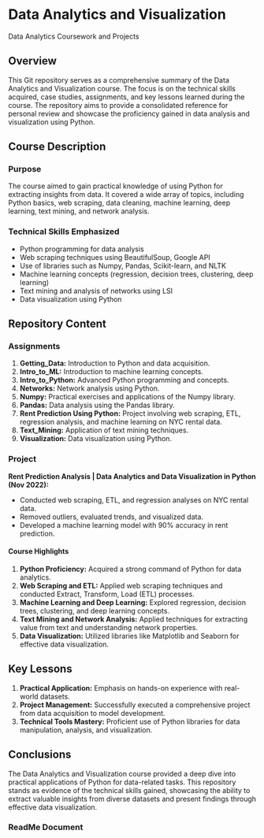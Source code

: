 # Data Analytics and Visualization
Data Analytics Coursework and Projects

## Overview
This Git repository serves as a comprehensive summary of the Data Analytics and Visualization course. The focus is on the technical skills acquired, case studies, assignments, and key lessons learned during the course. The repository aims to provide a consolidated reference for personal review and showcase the proficiency gained in data analysis and visualization using Python.

## Course Description

### Purpose
The course aimed to gain practical knowledge of using Python for extracting insights from data. It covered a wide array of topics, including Python basics, web scraping, data cleaning, machine learning, deep learning, text mining, and network analysis.

### Technical Skills Emphasized
- Python programming for data analysis
- Web scraping techniques using BeautifulSoup, Google API
- Use of libraries such as Numpy, Pandas, Scikit-learn, and NLTK
- Machine learning concepts (regression, decision trees, clustering, deep learning)
- Text mining and analysis of networks using LSI
- Data visualization using Python

## Repository Content

### Assignments
1. **Getting_Data:** Introduction to Python and data acquisition.
2. **Intro_to_ML:** Introduction to machine learning concepts.
3. **Intro_to_Python:** Advanced Python programming and concepts.
4. **Networks:** Network analysis using Python.
5. **Numpy:** Practical exercises and applications of the Numpy library.
6. **Pandas:** Data analysis using the Pandas library.
7. **Rent Prediction Using Python:** Project involving web scraping, ETL, regression analysis, and machine learning on NYC rental data.
8. **Text_Mining:** Application of text mining techniques.
9. **Visualization:** Data visualization using Python.

### Project
**Rent Prediction Analysis | Data Analytics and Data Visualization in Python (Nov 2022):**
- Conducted web scraping, ETL, and regression analyses on NYC rental data.
- Removed outliers, evaluated trends, and visualized data.
- Developed a machine learning model with 90% accuracy in rent prediction.

#### Course Highlights
1. **Python Proficiency:** Acquired a strong command of Python for data analytics.
2. **Web Scraping and ETL:** Applied web scraping techniques and conducted Extract, Transform, Load (ETL) processes.
3. **Machine Learning and Deep Learning:** Explored regression, decision trees, clustering, and deep learning concepts.
4. **Text Mining and Network Analysis:** Applied techniques for extracting value from text and understanding network properties.
5. **Data Visualization:** Utilized libraries like Matplotlib and Seaborn for effective data visualization.

## Key Lessons

1. **Practical Application:** Emphasis on hands-on experience with real-world datasets.
2. **Project Management:** Successfully executed a comprehensive project from data acquisition to model development.
3. **Technical Tools Mastery:** Proficient use of Python libraries for data manipulation, analysis, and visualization.

## Conclusions

The Data Analytics and Visualization course provided a deep dive into practical applications of Python for data-related tasks. This repository stands as evidence of the technical skills gained, showcasing the ability to extract valuable insights from diverse datasets and present findings through effective data visualization.

### ReadMe Document
